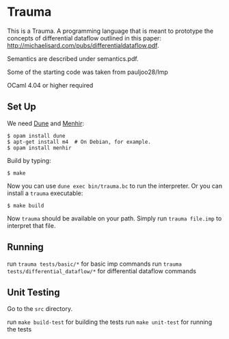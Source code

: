 # Trauma

This is a Trauma. A programming language that is meant to prototype the concepts of differential dataflow outlined in this paper: http://michaelisard.com/pubs/differentialdataflow.pdf.

Semantics are described under semantics.pdf.

Some of the starting code was taken from pauljoo28/Imp

OCaml 4.04 or higher required

Set Up
------

We need [Dune][] and [Menhir][]:

    $ opam install dune
    $ apt-get install m4  # On Debian, for example.
    $ opam install menhir

Build by typing:

    $ make

Now you can use `dune exec bin/trauma.bc` to run the interpreter.
Or you can install a `trauma` executable:

    $ make build

Now `trauma` should be available on your path.
Simply run `trauma file.imp` to interpret that file.

[dune]: https://github.com/ocaml/dune
[menhir]: http://gallium.inria.fr/~fpottier/menhir/

Running
------

run `trauma tests/basic/*` for basic imp commands
run `trauma tests/differential_dataflow/*` for differential dataflow commands

Unit Testing
-----

Go to the `src` directory.

run `make build-test` for building the tests
run `make unit-test` for running the tests